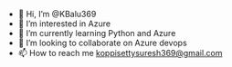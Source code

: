 - 👋 Hi, I’m @KBalu369
- 👀 I’m interested in Azure
- 🌱 I’m currently learning Python and Azure
- 💞️ I’m looking to collaborate on Azure devops
- 📫 How to reach me koppisettysuresh369@gmail.com

<!---
KBalu369/KBalu369 is a ✨ special ✨ repository because its `README.md` (this file) appears on your GitHub profile.
You can click the Preview link to take a look at your changes.
--->
